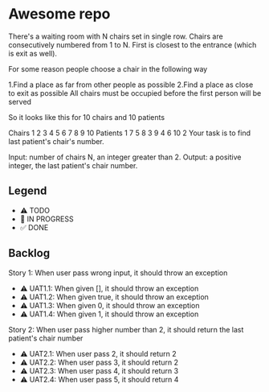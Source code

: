 # Awesome repo

There's a waiting room with N chairs set in single row. Chairs are consecutively numbered from 1 to N. First is closest to the entrance (which is exit as well).

For some reason people choose a chair in the following way

1.Find a place as far from other people as possible
2.Find a place as close to exit as possible
All chairs must be occupied before the first person will be served

So it looks like this for 10 chairs and 10 patients

Chairs	    1	2	3	4	5	6	7	8	9	10
Patients	1	7	5	8	3	9	4	6	10	2
Your task is to find last patient's chair's number.

Input: number of chairs N, an integer greater than 2.
Output: a positive integer, the last patient's chair number.

## Legend
- ⚠ TODO
- 🚧 IN PROGRESS
- ✅ DONE

## Backlog

Story 1: When user pass wrong input, it should throw an exception
- ⚠ UAT1.1: When given [], it should throw an exception
- ⚠ UAT1.2: When given true, it should throw an exception
- ⚠ UAT1.3: When given 0, it should throw an exception
- ⚠ UAT1.4: When given 1, it should throw an exception

Story 2: When user pass higher number than 2, it should return the last patient's chair number
- ⚠ UAT2.1: When user pass 2, it should return 2
- ⚠ UAT2.2: When user pass 3, it should return 2
- ⚠ UAT2.3: When user pass 4, it should return 3
- ⚠ UAT2.4: When user pass 5, it should return 4
